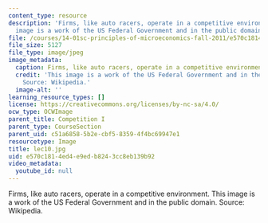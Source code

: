 ```yaml
---
content_type: resource
description: 'Firms, like auto racers, operate in a competitive environment. This
  image is a work of the US Federal Government and in the public domain. Source: Wikipedia.'
file: /courses/14-01sc-principles-of-microeconomics-fall-2011/e570c1814ed4e9edb8243cc8eb139b92_lec10.jpg
file_size: 5127
file_type: image/jpeg
image_metadata:
  caption: Firms, like auto racers, operate in a competitive environment.
  credit: 'This image is a work of the US Federal Government and in the public domain.
    Source: Wikipedia.'
  image-alt: ''
learning_resource_types: []
license: https://creativecommons.org/licenses/by-nc-sa/4.0/
ocw_type: OCWImage
parent_title: Competition I
parent_type: CourseSection
parent_uid: c51a6858-5b2e-cbf5-8359-4f4bc69947e1
resourcetype: Image
title: lec10.jpg
uid: e570c181-4ed4-e9ed-b824-3cc8eb139b92
video_metadata:
  youtube_id: null
---
```

Firms, like auto racers, operate in a competitive environment. This image is a work of the US Federal Government and in the public domain. Source: Wikipedia.